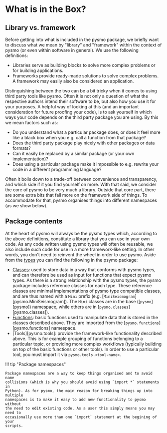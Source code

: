 # What is in the Box?

## Library vs. framework

Before getting into what is included in the pysmo package, we briefly want to
discuss what we mean by "library" and "framework" within the context of pysmo
(or even within software in general). We use the following definitions:

- Libraries serve as building blocks to solve more complex problems or
  for building applications.
- Frameworks provide ready-made solutions to solve complex problems. A
  framework may easily also be considered an application.

Distinguishing between the two can be a bit tricky when it comes to using third
party tools like pysmo. Often it is not only a question of what the respective
authors intend their software to be, but also how you use it for your purposes.
A helpful way of looking at this (and an important consideration for future
proofing your code), is to ask yourself in which ways your code depends on the
third party package you are using. By this we mean factors such as:

- Do you understand what a particular package does, or does it feel more like
  a black box when you e.g. call a function from that package?
- Does the third party package play nicely with other packages or data formats?
- Can it easily be replaced by a similar package (or your own implementation)?
- Does using a particular package make it impossible to e.g. rewrite your
  code in a different programming language?

Often it boils down to a trade-off between convenience and transparency, and
which side if it you find yourself on more. With that said, we consider the
core of pysmo to be very much a library. Outside that core part, there are some
extra bits that fall more on the framework side of things. To accommodate for
that, pysmo organises things into different namespaces (as we show below).

## Package contents

At the heart of pysmo will always be the pysmo types which, according to the
above definitions, constitute a library that you can use in your own code. As
any code written using pysmo types will often be reusable, we also include such
code for use in a more framework-like setting. In other words, you don't need
to reinvent the wheel in order to use pysmo. Aside from the [types](./types.md)
you can find the following in the psymo package:

- [Classes](./classes.md): used to store data in a way that conforms
  with pysmo types, and can therefore be used as input for functions that
  expect pysmo types. As there is a strong relationship with the pysmo types,
  the pysmo package includes reference classes for each type. These reference
  classes are minimal implementations of pysmo type compatible classes, and are
  thus named with a `Mini` prefix
  (e.g. [`MiniSeismogram`][pysmo.MiniSeismogram]). The `Mini` classes are in
  the base ([`pysmo`][pysmo]) namespace, while others are in
  [`pysmo.classes`][pysmo.classes]).
- [Functions](./functions.md): basic functions used to manipulate data that is
  stored in the classes described above. They are imported from the
  [`pysmo.functions`][pysmo.functions] namespace.
- [Tools][pysmo.tools]: provide the framework-like functionality described above.
  This is for example grouping of functions belonging to a particular topic,
  or providing more complex workflows (typically building on top of the
  basic functions or other tools). In order to use a particular tool, you must
  import it via `pysmo.tools.<tool-name>`.

!!! tip "Package namespaces"

    Package namespaces are a way to keep things organised and to avoid name
    collisions (which is why you should avoid using `import *` statements in
    Python). As for pysmo, the main reason for breaking things up into multiple
    namespaces is to make it easy to add new functionality to pysmo without
    the need to edit existing code. As a user this simply means you may need to
    occasionally use more than one `import` statement at the begining of your
    scripts.
